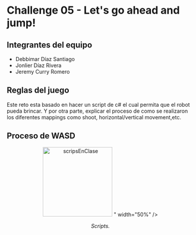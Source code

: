 # Challenge 05 - Let's go ahead and jump!

## Integrantes del equipo
- Debbimar Díaz Santiago
- Jonlier Díaz Rivera
- Jeremy Curry Romero

## Reglas del juego
Este reto esta basado en hacer un script de c# el cual permita que el robot pueda brincar. Y por otra parte, explicar el proceso de como se realizaron los diferentes mappings como shoot, horizontal/vertical movement,etc.


## Proceso de WASD
<div align="center">
  <img src="<img width="592" height="187" alt="scripsEnClase" src="https://github.com/user-attachments/assets/bab18a91-b9e6-4914-b9fa-bffe4d6ce02d" />
" width="50%" />
  <p><i>Scripts.</i></p>
</div>



